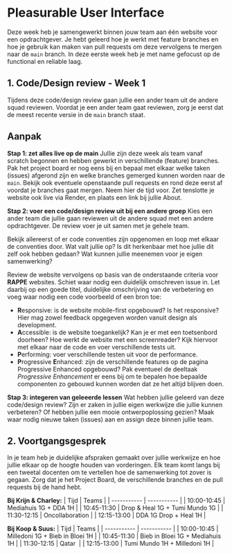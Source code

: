 # Pleasurable User Interface

Deze week heb je samengewerkt binnen jouw team aan één website voor een opdrachtgever. Je hebt geleerd hoe je werkt met feature branches en hoe je gebruik kan maken van pull requests om deze vervolgens te mergen naar de `main` branch. In deze eerste week heb je met name gefocust op de functional en reliable laag. 

## 1. Code/Design review - Week 1

Tijdens deze code/design review gaan jullie een ander team uit de andere squad reviewen. Voordat je een ander team gaat reviewen, zorg je eerst dat de meest recente versie in de `main` branch staat. 

## Aanpak

**Stap 1: zet alles live op de main**
Jullie zijn deze week als team vanaf scratch begonnen en hebben gewerkt in verschillende (feature) branches. Pak het project board er nog eens bij en bepaal met elkaar welke taken (issues) afgerond zijn en welke branches gemerged kunnen worden naar de `main`. Bekijk ook eventuele openstaande pull requests en rond deze eerst af voordat je branches gaat mergen. Neem hier de tijd voor. Zet tenslotte je website ook live via Render, en plaats een link bij jullie About.

**Stap 2: voer een code/design review uit bij een andere groep**
Kies een ander team die jullie gaan reviewen uit de andere squad met een andere opdrachtgever. De review voer je uit samen met je gehele team.

Bekijk allereerst of er code conventies zijn opgenomen en loop met elkaar de conventies door. Wat valt jullie op? Is dit herkenbaar met hoe jullie dit zelf ook hebben gedaan? Wat kunnen jullie meenemen voor je eigen samenwerking?

Review de website vervolgens op basis van de onderstaande criteria voor **RAPPE** websites. Schiet waar nodig een duidelijk omschreven issue in. Let daarbij op een goede titel, duidelijke omschrijving van de verbetering en voeg waar nodig een code voorbeeld of een bron toe:
- **R**esponsive: is de website mobile-first opgebouwd? Is het responsive? Hier mag zowel feedback opgegeven worden vanuit design als development. 
- **A**ccessible: is de website toegankelijk? Kan je er met een toetsenbord doorheen? Hoe werkt de website met een screenreader? Kijk hiervoor met elkaar naar de code en voer verschillende tests uit. 
- **P**erforming: voer verschillende testen uit voor de performance. 
- **P**rogressive **E**nhanced: zijn de verschillende features op de pagina Progressive Enhanced opgebouwd? Pak eventueel de deeltaak _Progressive Enhancement_ er eens bij om te bepalen hoe bepaalde componenten zo gebouwd kunnen worden dat ze het altijd blijven doen. 

**Stap 3: integeren van geleeerde lessen** 
Wat hebben jullie geleerd van deze code/design review? Zijn er zaken in jullie eigen werkwijze die jullie kunnen verbeteren? Of hebben jullie een mooie ontwerpoplossing gezien? Maak waar nodig nieuwe taken (issues) aan en assign deze binnen jullie team. 

## 2. Voortgangsgesprek 
In je team heb je duidelijke afspraken gemaakt over jullie werkwijze en hoe jullie elkaar op de hoogte houden van vorderingen. Elk team komt langs bij een tweetal docenten om te vertellen hoe de samenwerking tot zover is gegaan. Zorg dat je het Project Board, de verschillende branches en de pull requests bij de hand hebt. 


**Bij Krijn & Charley:**
| Tijd     | Teams |
| ----------- | ----------- |
| 10:00-10:45  | Mediahuis 1G	+ DDA 1H     |
| 10:45-11:30  | Drop & Heal 1G	+ Tumi Mundo 1G   |
| 11:30-12:15  | Oncollaboration      |
| 12:15-13:00  | DDA 1G	Drop + Heal 1H  |

**Bij Koop & Suus:**
| Tijd     | Teams |
| ----------- | ----------- |
| 10:00-10:45  | Milledoni 1G	+ Bieb in Bloei 1H    |
| 10:45-11:30  | Bieb in Bloei 1G	+ Mediahuis 1H  |
| 11:30-12:15  | Qatar      |
| 12:15-13:00  | Tumi Mundo 1H	+ Milledoni 1H  |

<!-- 

Checklist:
- Projectboard: inzoomen op de taken. Zijn het behapbare taken met assignees?
- Branches: hoeveel en hoe groot zijn de branches? Naamgeving?
- PR's: hoe zien de instructies eruit voor de reviewers? Hoe is de feedback die op een PR komt?
- Daily stand-ups: hoe zien die eruit? Hoe vinden jullie dat?
- Samenwerken algemeen: dingen die opvallen/nodig om te bespreken? 

-->


